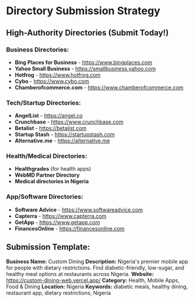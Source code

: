 # Directory Submission Strategy

## High-Authority Directories (Submit Today!)

### Business Directories:
- **Bing Places for Business** - https://www.bingplaces.com
- **Yahoo Small Business** - https://smallbusiness.yahoo.com
- **Hotfrog** - https://www.hotfrog.com
- **Cybo** - https://www.cybo.com
- **Chamberofcommerce.com** - https://www.chamberofcommerce.com

### Tech/Startup Directories:
- **AngelList** - https://angel.co
- **Crunchbase** - https://www.crunchbase.com
- **Betalist** - https://betalist.com
- **Startup Stash** - https://startupstash.com
- **Alternative.me** - https://alternative.me

### Health/Medical Directories:
- **Healthgrades** (for health apps)
- **WebMD Partner Directory**
- **Medical directories in Nigeria**

### App/Software Directories:
- **Software Advice** - https://www.softwareadvice.com
- **Capterra** - https://www.capterra.com
- **GetApp** - https://www.getapp.com
- **FinancesOnline** - https://financesonline.com

## Submission Template:
**Business Name:** Custom Dining
**Description:** Nigeria's premier mobile app for people with dietary restrictions. Find diabetic-friendly, low-sugar, and healthy meal options at restaurants across Nigeria.
**Website:** https://custom-dining-web.vercel.app/
**Category:** Health, Mobile Apps, Food & Dining
**Location:** Nigeria
**Keywords:** diabetic meals, healthy dining, restaurant app, dietary restrictions, Nigeria 